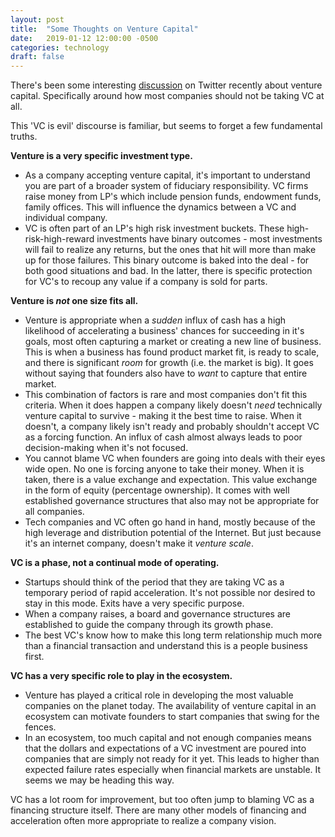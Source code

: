 ```yaml
---
layout: post
title:  "Some Thoughts on Venture Capital"
date:   2019-01-12 12:00:00 -0500
categories: technology
draft: false
---
```


There's been some interesting [discussion](https://twitter.com/bgurley/status/1083756889089798145) on Twitter recently about venture capital. Specifically around how most companies should not be taking VC at all.

This 'VC is evil' discourse is familiar, but seems to forget a few fundamental truths. 

**Venture is a very specific investment type.**

* As a company accepting venture capital, it's important to understand you are part of a broader system of fiduciary responsibility. VC firms raise money from LP's which include pension funds, endowment funds, family offices. This will influence the dynamics between a VC and individual company.  
* VC is often part of an LP's high risk investment buckets. These high-risk-high-reward investments have binary outcomes - most investments will fail to realize any returns, but the ones that hit will more than make up for those failures. This binary outcome is baked into the deal - for both good situations and bad. In the latter, there is specific protection for VC's to recoup any value if a company is sold for parts. 

**Venture is _not_ one size fits all.**

* Venture is appropriate  when a _sudden_ influx of cash has a high likelihood of accelerating a business' chances for succeeding in it's goals, most often capturing a market or creating a new line of business. This is when a business has found product market fit, is ready to scale, and there is significant _room_ for growth (i.e. the market is big). It goes without saying that founders also have to _want_ to capture that entire market.
* This combination of factors is rare and most companies don't fit this criteria. When it does happen a company likely doesn't _need_ technically venture capital to survive - making it the best time to raise. When it doesn't, a company likely isn't ready and probably shouldn't accept VC as a forcing function. An influx of cash almost always leads to poor decision-making when it's not focused.
* You cannot blame VC when founders are going into deals with their eyes wide open. No one is forcing anyone to take their money. When it is taken, there is a value exchange and expectation. This value exchange in the form of equity (percentage ownership). It comes with well established governance structures that also may not be appropriate for all companies.
* Tech companies and VC often go hand in hand, mostly because of the high leverage and distribution potential of the Internet. But just because it's an internet company, doesn't make it _venture scale_.

**VC is a phase, not a continual mode of operating.**
* Startups should think of the period that they are taking VC as a temporary period of rapid acceleration. It's not possible nor desired to stay in this mode. Exits have a very specific purpose.
* When a company raises,  a board and governance structures are established to guide the company through its growth phase.
* The best VC's know how to make this long term relationship much more than a financial transaction and understand this is a people business first.

**VC has a very specific role to play in the ecosystem.**
* Venture has played a critical role in developing the most valuable companies on the planet today. The availability of venture capital in an ecosystem can motivate founders to start companies that swing for the fences. 
* In an ecosystem, too much capital and not enough companies means that the dollars and expectations of a VC investment are poured into companies that are simply not ready for it yet. This leads to higher than expected failure rates especially when financial markets are unstable. It seems we may be heading this way.

VC has a lot room for improvement, but too often jump to blaming VC as a financing structure itself. There are many other models of financing and acceleration often more appropriate to realize a company vision.